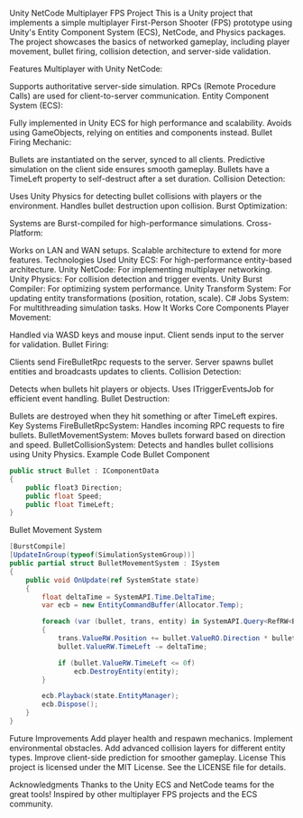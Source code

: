 Unity NetCode Multiplayer FPS Project
This is a Unity project that implements a simple multiplayer First-Person Shooter (FPS) prototype using Unity's Entity Component System (ECS), NetCode, and Physics packages. The project showcases the basics of networked gameplay, including player movement, bullet firing, collision detection, and server-side validation.

Features
Multiplayer with Unity NetCode:

Supports authoritative server-side simulation.
RPCs (Remote Procedure Calls) are used for client-to-server communication.
Entity Component System (ECS):

Fully implemented in Unity ECS for high performance and scalability.
Avoids using GameObjects, relying on entities and components instead.
Bullet Firing Mechanic:

Bullets are instantiated on the server, synced to all clients.
Predictive simulation on the client side ensures smooth gameplay.
Bullets have a TimeLeft property to self-destruct after a set duration.
Collision Detection:

Uses Unity Physics for detecting bullet collisions with players or the environment.
Handles bullet destruction upon collision.
Burst Optimization:

Systems are Burst-compiled for high-performance simulations.
Cross-Platform:

Works on LAN and WAN setups.
Scalable architecture to extend for more features.
Technologies Used
Unity ECS: For high-performance entity-based architecture.
Unity NetCode: For implementing multiplayer networking.
Unity Physics: For collision detection and trigger events.
Unity Burst Compiler: For optimizing system performance.
Unity Transform System: For updating entity transformations (position, rotation, scale).
C# Jobs System: For multithreading simulation tasks.
How It Works
Core Components
Player Movement:

Handled via WASD keys and mouse input.
Client sends input to the server for validation.
Bullet Firing:

Clients send FireBulletRpc requests to the server.
Server spawns bullet entities and broadcasts updates to clients.
Collision Detection:

Detects when bullets hit players or objects.
Uses ITriggerEventsJob for efficient event handling.
Bullet Destruction:

Bullets are destroyed when they hit something or after TimeLeft expires.
Key Systems
FireBulletRpcSystem: Handles incoming RPC requests to fire bullets.
BulletMovementSystem: Moves bullets forward based on direction and speed.
BulletCollisionSystem: Detects and handles bullet collisions using Unity Physics.
Example Code
Bullet Component
```csharp
public struct Bullet : IComponentData
{
    public float3 Direction;
    public float Speed;
    public float TimeLeft;
}
```
Bullet Movement System
```csharp
[BurstCompile]
[UpdateInGroup(typeof(SimulationSystemGroup))]
public partial struct BulletMovementSystem : ISystem
{
    public void OnUpdate(ref SystemState state)
    {
        float deltaTime = SystemAPI.Time.DeltaTime;
        var ecb = new EntityCommandBuffer(Allocator.Temp);

        foreach (var (bullet, trans, entity) in SystemAPI.Query<RefRW<Bullet>, RefRW<LocalTransform>>().WithEntityAccess())
        {
            trans.ValueRW.Position += bullet.ValueRO.Direction * bullet.ValueRO.Speed * deltaTime;
            bullet.ValueRW.TimeLeft -= deltaTime;

            if (bullet.ValueRW.TimeLeft <= 0f)
                ecb.DestroyEntity(entity);
        }

        ecb.Playback(state.EntityManager);
        ecb.Dispose();
    }
}
```
Future Improvements
Add player health and respawn mechanics.
Implement environmental obstacles.
Add advanced collision layers for different entity types.
Improve client-side prediction for smoother gameplay.
License
This project is licensed under the MIT License. See the LICENSE file for details.

Acknowledgments
Thanks to the Unity ECS and NetCode teams for the great tools!
Inspired by other multiplayer FPS projects and the ECS community.
